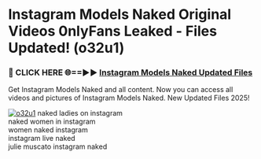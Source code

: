 # Instagram Models Naked Original Videos 0nlyFans Leaked - Files Updated! (o32u1)

<h3>🔴 CLICK HERE 🌐==►► <a href="https://tinyurl.com/yckcrads" rel="nofollow">Instagram Models Naked Updated Files</a></h3>

Get Instagram Models Naked and all content. Now you can access all videos and pictures of Instagram Models Naked. New Updated Files 2025!

[![o32u1](https://i.imgur.com/hpKpOFt.gif)](https://tinyurl.com/yckcrads)
naked ladies on instagram<br>
naked women in instagram<br>
women naked instagram<br>
instagram live naked<br>
julie muscato instagram naked